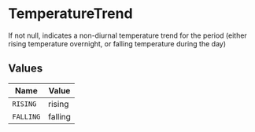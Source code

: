 # TemperatureTrend

If not null, indicates a non-diurnal temperature trend for the period (either rising temperature overnight, or falling temperature during the day)


## Values

| Name      | Value     |
| --------- | --------- |
| `RISING`  | rising    |
| `FALLING` | falling   |